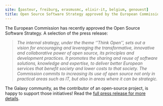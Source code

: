 ```yaml
---
site: [pasteur, freiburg, erasmusmc, elixir-it, belgium, genouest]
title: Open Source Software Strategy approved by the European Commission
---
```



The European Commission has recently approved the Open Source Software Strategy. A selection of the press release:

> *The internal strategy, under the theme ‘’Think Open’’, sets out a vision for encouraging and leveraging the transformative, innovative and collaborative power of open source, its principles and development practices. It promotes the sharing and reuse of software solutions, knowledge and expertise, to deliver better European services that benefit society and lower costs to that society. The Commission commits to increasing its use of open source not only in practical areas such as IT, but also in areas where it can be strategic.*

The Galaxy community, as the contributor of an open-source project, is happy to support those initiatives! Read the [full press release for more details](https://ec.europa.eu/info/news/european-commission-adopts-new-open-source-software-strategy-2020-2023-2020-oct-20_en).